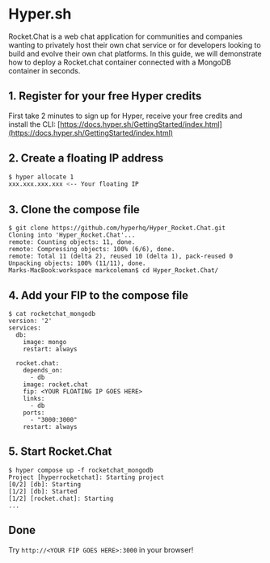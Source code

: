 # Hyper.sh

Rocket.Chat is a web chat application for communities and companies wanting to privately host their own chat service or for developers looking to build and evolve their own chat platforms. In this guide, we will demonstrate how to deploy a Rocket.chat container connected with a MongoDB container in seconds.

## 1. Register for your free Hyper credits

First take 2 minutes to sign up for Hyper, receive your free credits and install the CLI: [https://docs.hyper.sh/GettingStarted/index.html](https://docs.hyper.sh/GettingStarted/index.html)

## 2. Create a floating IP address

``` bash
$ hyper allocate 1
xxx.xxx.xxx.xxx <-- Your floating IP
```

## 3. Clone the compose file

```
$ git clone https://github.com/hyperhq/Hyper_Rocket.Chat.git
Cloning into 'Hyper_Rocket.Chat'...
remote: Counting objects: 11, done.
remote: Compressing objects: 100% (6/6), done.
remote: Total 11 (delta 2), reused 10 (delta 1), pack-reused 0
Unpacking objects: 100% (11/11), done.
Marks-MacBook:workspace markcoleman$ cd Hyper_Rocket.Chat/
```

## 4. Add your FIP to the compose file

```
$ cat rocketchat_mongodb
version: '2'
services:
  db:
    image: mongo
    restart: always

  rocket.chat:
    depends_on:
      - db
    image: rocket.chat
    fip: <YOUR FLOATING IP GOES HERE>
    links:
      - db
    ports:
      - "3000:3000"
    restart: always
```

## 5. Start Rocket.Chat

```
$ hyper compose up -f rocketchat_mongodb
Project [hyperrocketchat]: Starting project
[0/2] [db]: Starting
[1/2] [db]: Started
[1/2] [rocket.chat]: Starting
...
```

## Done

Try ```http://<YOUR FIP GOES HERE>:3000``` in your browser!
